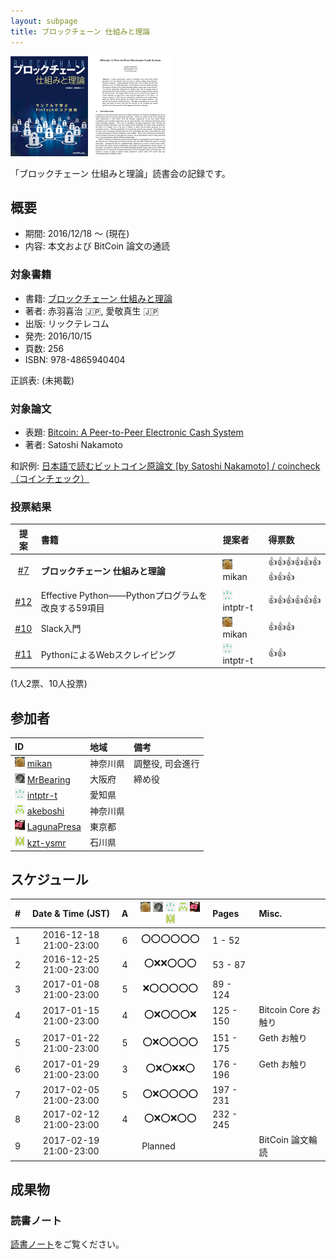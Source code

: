 ```yaml
---
layout: subpage
title: ブロックチェーン 仕組みと理論
---
```


[![ブロックチェーン 仕組みと理論](/images/cover-blockchain.png)](http://www.ric.co.jp/book/contents/book_1040.html)
[![Bitcoin: A Peer-to-Peer Electronic Cash System](/images/cover-bitcoin.png)](https://bitcoin.org/bitcoin.pdf)

「ブロックチェーン 仕組みと理論」読書会の記録です。

## 概要

* 期間: 2016/12/18 ～ (現在)
* 内容: 本文および BitCoin 論文の通読

### 対象書籍

* 書籍: [ブロックチェーン 仕組みと理論](http://www.ric.co.jp/book/contents/book_1040.html)
* 著者: 赤羽喜治 :jp:, 愛敬真生 :jp:
* 出版: リックテレコム
* 発売: 2016/10/15
* 頁数: 256
* ISBN: 978-4865940404

正誤表: (未掲載)

### 対象論文

* 表題: [Bitcoin: A Peer-to-Peer Electronic Cash System](https://bitcoin.org/bitcoin.pdf)
* 著者: Satoshi Nakamoto

和訳例: [日本語で読むビットコイン原論文 [by Satoshi Nakamoto] / coincheck（コインチェック）](https://coincheck.com/blog/292)

### 投票結果

| 提案                                                    | 書籍                            | 提案者                                      | 得票数             |
|:-------------------------------------------------------:|:-------------------------------|:--------------------------------------------|:-------------------|
| [#7](https://github.com/aosn/aosn.github.io/issues/7)   | **ブロックチェーン 仕組みと理論** | ![](/images/users/mikan_16.png) mikan |:+1::+1::+1::+1::+1::+1::+1::+1::+1:|
| [#12](https://github.com/aosn/aosn.github.io/issues/12) | Effective Python――Pythonプログラムを改良する59項目 | ![](/images/users/intptr-t_16.png) intptr-t |:+1::+1::+1::+1::+1::+1:|
| [#10](https://github.com/aosn/aosn.github.io/issues/10) | Slack入門                       | ![](/images/users/mikan_16.png) mikan |:+1::+1::+1:|
| [#11](https://github.com/aosn/aosn.github.io/issues/11) | PythonによるWebスクレイピング    | ![](/images/users/intptr-t_16.png) intptr-t |:+1::+1:|

(1人2票、10人投票)

## 参加者

| ID                                                                                     | 地域     | 備考             |
|:---------------------------------------------------------------------------------------|:---------|:-----------------|
| ![](/images/users/mikan_16.png) [mikan](https://github.com/mikan)                      | 神奈川県 | 調整役, 司会進行   |
| ![](/images/users/MrBearing_16.png) [MrBearing](https://github.com/MrBearing)          | 大阪府   | 締め役            |
| ![](/images/users/intptr-t_16.png) [intptr-t](https://github.com/intptr-t)             | 愛知県   |                  |
| ![](/images/users/akeboshi_16.png) [akeboshi](https://github.com/akeboshi)             | 神奈川県 |                  |
| ![](/images/users/LagunaPresa_16.png) [LagunaPresa](https://github.com/LagunaPresa)    | 東京都   |                  |
| ![](/images/users/kzt-ysmr_16.png) [kzt-ysmr](https://github.com/kzt-ysmr)             | 石川県   |                  |

## スケジュール

| # | Date & Time (JST) | A | ![](/images/users/mikan_16.png) ![](/images/users/MrBearing_16.png) ![](/images/users/intptr-t_16.png) ![](/images/users/akeboshi_16.png) ![](/images/users/LagunaPresa_16.png) ![](/images/users/kzt-ysmr_16.png) | Pages | Misc. |
|---:|:----------------------:|:-:|:------------------:|:----------|:--------------------|
|  1 | 2016-12-18 21:00-23:00 | 6 | :o::o::o::o::o::o: | 1 - 52    |                     |
|  2 | 2016-12-25 21:00-23:00 | 4 | :o::x::x::o::o::o: | 53 - 87   |                     |
|  3 | 2017-01-08 21:00-23:00 | 5 | :x::o::o::o::o::o: | 89 - 124  |                     |
|  4 | 2017-01-15 21:00-23:00 | 4 | :o::x::o::o::o::x: | 125 - 150 | Bitcoin Core お触り  |
|  5 | 2017-01-22 21:00-23:00 | 5 | :o::x::o::o::o::o: | 151 - 175 | Geth お触り          |
|  6 | 2017-01-29 21:00-23:00 | 3 | :o::x::o::x::x::o: | 176 - 196 | Geth お触り          |
|  7 | 2017-02-05 21:00-23:00 | 5 | :o::x::o::o::o::o: | 197 - 231 |                     |
|  8 | 2017-02-12 21:00-23:00 | 4 | :o::x::o::x::o::o: | 232 - 245 |                     |
|  9 | 2017-02-19 21:00-23:00 |   | Planned            |           | BitCoin 論文輪読     |

## 成果物

### 読書ノート

[読書ノート](/note/9-blockchain)をご覧ください。
